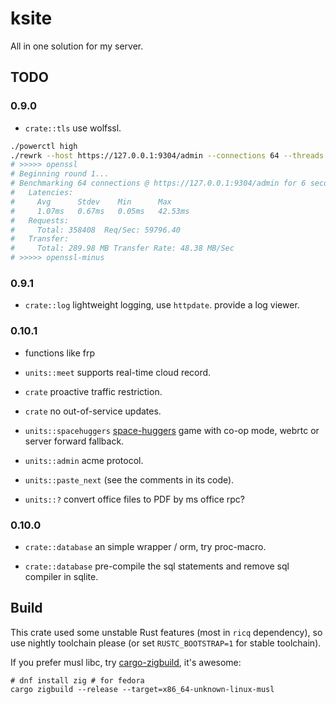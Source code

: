 # ksite

All in one solution for my server.

## TODO

### 0.9.0

- `crate::tls` use wolfssl.

```sh
./powerctl high
./rewrk --host https://127.0.0.1:9304/admin --connections 64 --threads 4 --duration 6s
# >>>>> openssl
# Beginning round 1...
# Benchmarking 64 connections @ https://127.0.0.1:9304/admin for 6 second(s)
#   Latencies:
#     Avg      Stdev    Min      Max
#     1.07ms   0.67ms   0.05ms   42.53ms
#   Requests:
#     Total: 358408  Req/Sec: 59796.40
#   Transfer:
#     Total: 289.98 MB Transfer Rate: 48.38 MB/Sec
# >>>>> openssl-minus
```

### 0.9.1

- `crate::log` lightweight logging, use `httpdate`. provide a log viewer.

### 0.10.1

- functions like frp

- `units::meet` supports real-time cloud record.

- `crate` proactive traffic restriction.

- `crate` no out-of-service updates.

- `units::spacehuggers` [space-huggers](https://github.com/KilledByAPixel/SpaceHuggers) game with co-op mode, webrtc or server forward fallback.

- `units::admin` acme protocol.

- `units::paste_next` (see the comments in its code).

- `units::?` convert office files to PDF by ms office rpc?

### 0.10.0

- `crate::database` an simple wrapper / orm, try proc-macro.

- `crate::database` pre-compile the sql statements and remove sql compiler in sqlite.

## Build

This crate used some unstable Rust features (most in `ricq` dependency), so use nightly toolchain please (or set `RUSTC_BOOTSTRAP=1` for stable toolchain).

If you prefer musl libc, try [cargo-zigbuild](https://github.com/messense/cargo-zigbuild), it's awesome:

```
# dnf install zig # for fedora
cargo zigbuild --release --target=x86_64-unknown-linux-musl
```
